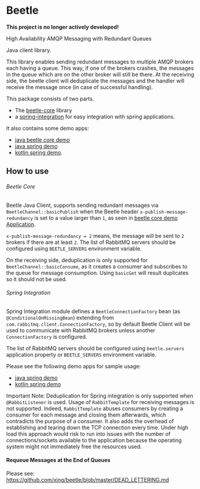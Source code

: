 Beetle 
======

**This project is no longer actively developed!**

High Availability AMQP Messaging with Redundant Queues

Java client library.

This library enables sending redundant messages to multiple AMQP brokers each having a
queue.  This way, if one of the brokers crashes, the messages in the queue which are on
the other broker will still be there.  At the receiving side, the beetle client will
deduplicate the messages and the handler will receive the message once (in case of
successful handling).

This package consists of two parts.
* The [beetle-core](./beetle-core) library
* a [spring-integration](./spring-integration) for easy integration with spring applications.

It also contains some demo apps:
* [java beetle core demo](./beetle-core-demo)
* [java spring demo](./spring-java-demo)
* [kotlin spring demo](./spring-kotlin-demo).


How to use
----------

###### Beetle Core

Beetle Java Client, supports sending redundant messages via `BeetleChannel::basicPublish`
when the Beetle header `x-publish-message-redundancy` is set to a value larger than `1`,
as seen in [beetle core demo
Application](./beetle-core-demo/src/main/java/com/xing/beetle/demo/core/Application.java).

`x-publish-message-redundancy = 2` means, the message will be sent to `2` brokers if there
are at least `2`. The list of RabbitMQ servers should be configured using `BEETLE_SERVERS`
environment variable.

On the receiving side, deduplication is only supported for `BeetleChannel::basicConsume`,
as it creates a consumer and subscribes to the queue for message consumption. Using
`basicGet` will result duplicates so it should not be used.

###### Spring Integration

Spring Integration module defines a `BeetleConnectionFactory` bean (as
`@ConditionalOnMissingBean`) extending from `com.rabbitmq.client.ConnectionFactory`, so by
default Beetle Client will be used to communicate with RabbitMQ brokers unless another
`ConnectionFactory` is configured.

The list of RabbitMQ servers should be configured using `beetle.servers` application
property or `BEETLE_SERVERS` environment variable.

Please see the following demo apps for sample usage:

* [java spring demo](./spring-java-demo)
* [kotlin spring demo](./spring-kotlin-demo)

Important Note: Deduplication for Spring integration is only supported when
`@RabbitListener` is used. Usage of `RabbitTemplate` for receiving messages is not
supported. Indeed, `RabbitTemplate` abuses consumers by creating a consumer for each
message and closing them afterwards, which contradicts the purpose of a consumer. It also
adds the overhead of establishing and tearing down the TCP connection every time.  Under
high load this approach would risk to run into issues with the number of
connections/sockets available to the application because the operating system might not
immediately free the resources used.





#### Requeue Messages at the End of Queues

Please see: https://github.com/xing/beetle/blob/master/DEAD_LETTERING.md
